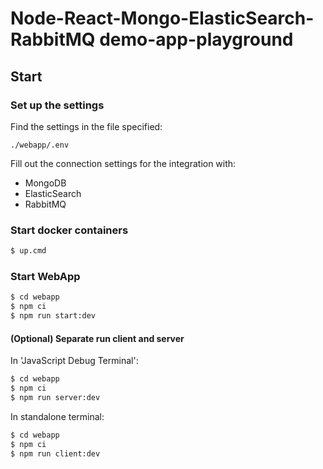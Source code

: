 # Node-React-Mongo-ElasticSearch-RabbitMQ demo-app-playground

## Start

### Set up the settings

Find the settings in the file specified: 

```./webapp/.env```

Fill out the connection settings for the integration with:
* MongoDB
* ElasticSearch
* RabbitMQ

### Start docker containers

```sh
$ up.cmd
```

### Start WebApp

```sh
$ cd webapp
$ npm ci
$ npm run start:dev
```

#### (Optional) Separate run client and server

In 'JavaScript Debug Terminal':

```sh
$ cd webapp
$ npm ci
$ npm run server:dev
```

In standalone terminal:

```sh
$ cd webapp
$ npm ci
$ npm run client:dev
```
